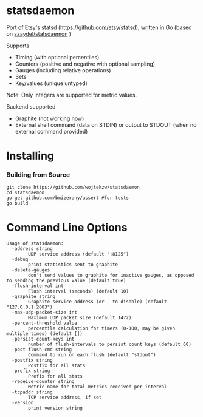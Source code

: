 statsdaemon
==========

Port of Etsy's statsd (https://github.com/etsy/statsd), written in Go (based on
  [szaydel/statsdaemon](https://github.com/szaydel/statsdaemon) )

Supports

* Timing (with optional percentiles)
* Counters (positive and negative with optional sampling)
* Gauges (including relative operations)
* Sets
* Key/values (unique untyped)

Note: Only integers are supported for metric values.

Backend supported
* Graphite (not working now)
* External shell command (data on STDIN) or output to STDOUT (when no external command provided)



Installing
==========
### Building from Source
```
git clone https://github.com/wojtekzw/statsdaemon
cd statsdaemon
go get github.com/bmizerany/assert #for tests
go build
```


Command Line Options
====================

```
Usage of statsdaemon:
  -address string
        UDP service address (default ":8125")
  -debug
        print statistics sent to graphite
  -delete-gauges
        don't send values to graphite for inactive gauges, as opposed to sending the previous value (default true)
  -flush-interval int
        Flush interval (seconds) (default 10)
  -graphite string
        Graphite service address (or - to disable) (default "127.0.0.1:2003")
  -max-udp-packet-size int
        Maximum UDP packet size (default 1472)
  -percent-threshold value
        percentile calculation for timers (0-100, may be given multiple times) (default [])
  -persist-count-keys int
        number of flush-intervals to persist count keys (default 60)
  -post-flush-cmd string
        Command to run on each flush (default "stdout")
  -postfix string
        Postfix for all stats
  -prefix string
        Prefix for all stats
  -receive-counter string
        Metric name for total metrics received per interval
  -tcpaddr string
        TCP service address, if set
  -version
        print version string
```
